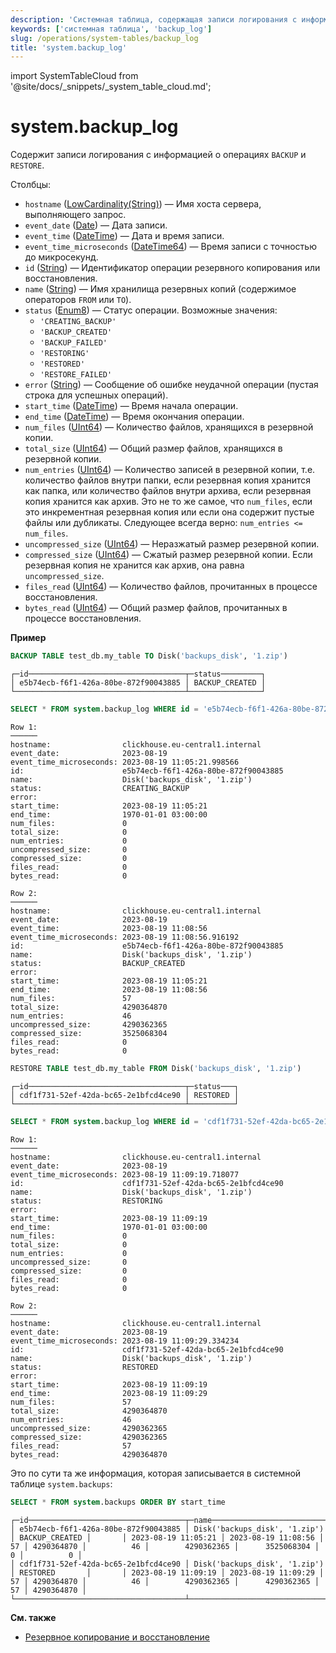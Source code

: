 ```yaml
---
description: 'Системная таблица, содержащая записи логирования с информацией о операциях `BACKUP` и `RESTORE`.'
keywords: ['системная таблица', 'backup_log']
slug: /operations/system-tables/backup_log
title: 'system.backup_log'
---
```


import SystemTableCloud from '@site/docs/_snippets/_system_table_cloud.md';


# system.backup_log

<SystemTableCloud/>

Содержит записи логирования с информацией о операциях `BACKUP` и `RESTORE`.

Столбцы:

- `hostname` ([LowCardinality(String)](../../sql-reference/data-types/string.md)) — Имя хоста сервера, выполняющего запрос.
- `event_date` ([Date](../../sql-reference/data-types/date.md)) — Дата записи.
- `event_time` ([DateTime](../../sql-reference/data-types/datetime.md)) — Дата и время записи.
- `event_time_microseconds` ([DateTime64](../../sql-reference/data-types/datetime64.md)) — Время записи с точностью до микросекунд.
- `id` ([String](../../sql-reference/data-types/string.md)) — Идентификатор операции резервного копирования или восстановления.
- `name` ([String](../../sql-reference/data-types/string.md)) — Имя хранилища резервных копий (содержимое операторов `FROM` или `TO`).
- `status` ([Enum8](../../sql-reference/data-types/enum.md)) — Статус операции. Возможные значения:
    - `'CREATING_BACKUP'`
    - `'BACKUP_CREATED'`
    - `'BACKUP_FAILED'`
    - `'RESTORING'`
    - `'RESTORED'`
    - `'RESTORE_FAILED'`
- `error` ([String](../../sql-reference/data-types/string.md)) — Сообщение об ошибке неудачной операции (пустая строка для успешных операций).
- `start_time` ([DateTime](../../sql-reference/data-types/datetime.md)) — Время начала операции.
- `end_time` ([DateTime](../../sql-reference/data-types/datetime.md)) — Время окончания операции.
- `num_files` ([UInt64](/sql-reference/data-types/int-uint#integer-ranges)) — Количество файлов, хранящихся в резервной копии.
- `total_size` ([UInt64](/sql-reference/data-types/int-uint#integer-ranges)) — Общий размер файлов, хранящихся в резервной копии.
- `num_entries` ([UInt64](/sql-reference/data-types/int-uint#integer-ranges)) — Количество записей в резервной копии, т.е. количество файлов внутри папки, если резервная копия хранится как папка, или количество файлов внутри архива, если резервная копия хранится как архив. Это не то же самое, что `num_files`, если это инкрементная резервная копия или если она содержит пустые файлы или дубликаты. Следующее всегда верно: `num_entries <= num_files`.
- `uncompressed_size` ([UInt64](/sql-reference/data-types/int-uint#integer-ranges)) — Неразжатый размер резервной копии.
- `compressed_size` ([UInt64](/sql-reference/data-types/int-uint#integer-ranges)) — Сжатый размер резервной копии. Если резервная копия не хранится как архив, она равна `uncompressed_size`.
- `files_read` ([UInt64](/sql-reference/data-types/int-uint#integer-ranges)) — Количество файлов, прочитанных в процессе восстановления.
- `bytes_read` ([UInt64](/sql-reference/data-types/int-uint#integer-ranges)) — Общий размер файлов, прочитанных в процессе восстановления.

**Пример**

```sql
BACKUP TABLE test_db.my_table TO Disk('backups_disk', '1.zip')
```
```response
┌─id───────────────────────────────────┬─status─────────┐
│ e5b74ecb-f6f1-426a-80be-872f90043885 │ BACKUP_CREATED │
└──────────────────────────────────────┴────────────────┘
```
```sql
SELECT * FROM system.backup_log WHERE id = 'e5b74ecb-f6f1-426a-80be-872f90043885' ORDER BY event_date, event_time_microseconds \G
```
```response
Row 1:
──────
hostname:                clickhouse.eu-central1.internal
event_date:              2023-08-19
event_time_microseconds: 2023-08-19 11:05:21.998566
id:                      e5b74ecb-f6f1-426a-80be-872f90043885
name:                    Disk('backups_disk', '1.zip')
status:                  CREATING_BACKUP
error:                   
start_time:              2023-08-19 11:05:21
end_time:                1970-01-01 03:00:00
num_files:               0
total_size:              0
num_entries:             0
uncompressed_size:       0
compressed_size:         0
files_read:              0
bytes_read:              0

Row 2:
──────
hostname:                clickhouse.eu-central1.internal
event_date:              2023-08-19
event_time:              2023-08-19 11:08:56
event_time_microseconds: 2023-08-19 11:08:56.916192
id:                      e5b74ecb-f6f1-426a-80be-872f90043885
name:                    Disk('backups_disk', '1.zip')
status:                  BACKUP_CREATED
error:                   
start_time:              2023-08-19 11:05:21
end_time:                2023-08-19 11:08:56
num_files:               57
total_size:              4290364870
num_entries:             46
uncompressed_size:       4290362365
compressed_size:         3525068304
files_read:              0
bytes_read:              0
```
```sql
RESTORE TABLE test_db.my_table FROM Disk('backups_disk', '1.zip')
```
```response
┌─id───────────────────────────────────┬─status───┐
│ cdf1f731-52ef-42da-bc65-2e1bfcd4ce90 │ RESTORED │
└──────────────────────────────────────┴──────────┘
```
```sql
SELECT * FROM system.backup_log WHERE id = 'cdf1f731-52ef-42da-bc65-2e1bfcd4ce90' ORDER BY event_date, event_time_microseconds \G
```
```response
Row 1:
──────
hostname:                clickhouse.eu-central1.internal
event_date:              2023-08-19
event_time_microseconds: 2023-08-19 11:09:19.718077
id:                      cdf1f731-52ef-42da-bc65-2e1bfcd4ce90
name:                    Disk('backups_disk', '1.zip')
status:                  RESTORING
error:                   
start_time:              2023-08-19 11:09:19
end_time:                1970-01-01 03:00:00
num_files:               0
total_size:              0
num_entries:             0
uncompressed_size:       0
compressed_size:         0
files_read:              0
bytes_read:              0

Row 2:
──────
hostname:                clickhouse.eu-central1.internal
event_date:              2023-08-19
event_time_microseconds: 2023-08-19 11:09:29.334234
id:                      cdf1f731-52ef-42da-bc65-2e1bfcd4ce90
name:                    Disk('backups_disk', '1.zip')
status:                  RESTORED
error:                   
start_time:              2023-08-19 11:09:19
end_time:                2023-08-19 11:09:29
num_files:               57
total_size:              4290364870
num_entries:             46
uncompressed_size:       4290362365
compressed_size:         4290362365
files_read:              57
bytes_read:              4290364870
```

Это по сути та же информация, которая записывается в системной таблице `system.backups`:

```sql
SELECT * FROM system.backups ORDER BY start_time
```
```response
┌─id───────────────────────────────────┬─name──────────────────────────┬─status─────────┬─error─┬──────────start_time─┬────────────end_time─┬─num_files─┬─total_size─┬─num_entries─┬─uncompressed_size─┬─compressed_size─┬─files_read─┬─bytes_read─┐
│ e5b74ecb-f6f1-426a-80be-872f90043885 │ Disk('backups_disk', '1.zip') │ BACKUP_CREATED │       │ 2023-08-19 11:05:21 │ 2023-08-19 11:08:56 │        57 │ 4290364870 │          46 │        4290362365 │      3525068304 │          0 │          0 │
│ cdf1f731-52ef-42da-bc65-2e1bfcd4ce90 │ Disk('backups_disk', '1.zip') │ RESTORED       │       │ 2023-08-19 11:09:19 │ 2023-08-19 11:09:29 │        57 │ 4290364870 │          46 │        4290362365 │      4290362365 │         57 │ 4290364870 │
└──────────────────────────────────────┴───────────────────────────────┴────────────────┴───────┴─────────────────────┴─────────────────────┴───────────┴────────────┴─────────────┴───────────────────┴─────────────────┴────────────┴────────────┘
```

**См. также**

- [Резервное копирование и восстановление](../../operations/backup.md)
